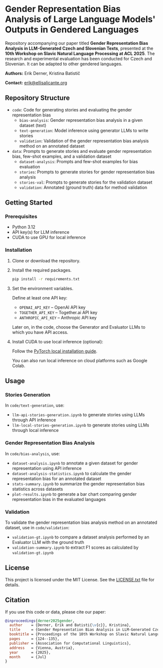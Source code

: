 # Gender Representation Bias Analysis of Large Language Models' Outputs in Gendered Languages

Repository accompanying our paper titled **Gender Representation Bias Analysis in LLM-Generated Czech and Slovenian Texts**, presented at the **10th Workshop on Slavic Natural Language Processing at ACL 2025**. The research and experimental evaluation has been conducted for Czech and Slovenian. It can be adapted to other gendered languages.

**Authors:** Erik Derner, Kristina Batistič

**Contact:** erik@ellisalicante.org

## Repository Structure

- `code`: Code for generating stories and evaluating the gender representation bias
  - `bias-analysis`: Gender representation bias analysis in a given dataset (text)
  - `text-generation`: Model inference using generator LLMs to write stories
  - `validation`: Validation of the gender representation bias analysis method on an annotated dataset
- `data`: Prompts to generate stories and evaluate gender representation bias, few-shot examples, and a validation dataset
  - `dataset-analysis`: Prompts and few-shot examples for bias evaluation
  - `stories`: Prompts to generate stories for gender representation bias analysis
  - `stories-val`: Prompts to generate stories for the validation dataset
  - `validation`: Annotated (ground truth) data for method validation

## Getting Started

### Prerequisites

- Python 3.12
- API key(s) for LLM inference
- CUDA to use GPU for local inference

### Installation

1. Clone or download the repository.

2. Install the required packages.
    ```bash
    pip install -r requirements.txt
    ```

3. Set the environment variables.

    Define at least one API key:
    - `OPENAI_API_KEY` – OpenAI API key
    - `TOGETHER_API_KEY` – Together.ai API key
    - `ANTHROPIC_API_KEY` – Anthropic API key

    Later on, in the code, choose the Generator and Evaluator LLMs to which you have API access.

4. Install CUDA to use local inference (optional):
   
   Follow the [PyTorch local installation guide](https://pytorch.org/get-started/locally/).

   You can also run local inference on cloud platforms such as Google Colab.

## Usage

### Stories Generation

In `code/text-generation`, use:
- `llm-api-stories-generation.ipynb` to generate stories using LLMs through API inference
- `llm-local-stories-generation.ipynb` to generate stories using LLMs through local inference

### Gender Representation Bias Analysis

In `code/bias-analysis`, use:
- `dataset-analysis.ipynb` to annotate a given dataset for gender representation using API inference
- `dataset-analysis-statistics.ipynb` to calculate the gender representation bias for an annotated dataset
- `stats-summary.ipynb` to summarize the gender representation bias statistics across datasets
- `plot-results.ipynb` to generate a bar chart comparing gender representation bias in the evaluated languages

### Validation

To validate the gender representation bias analysis method on an annotated dataset, use in `code/validation`:
-  `validation-gt.ipynb` to compare a dataset analysis performed by an Evaluator LLM with the ground truth
-  `validation-summary.ipynb` to extract F1 scores as calculated by `validation-gt.ipynb`

## License

This project is licensed under the MIT License. See the [LICENSE.txt](LICENSE.txt) file for details.

## Citation

If you use this code or data, please cite our paper:

```bibtex
@inproceedings{derner2025gender,
  author    = {Derner, Erik and Batisti{\v{c}}, Kristina},
  title     = {Gender Representation Bias Analysis in LLM-Generated Czech and Slovenian Texts},
  booktitle = {Proceedings of the 10th Workshop on Slavic Natural Language Processing (Slavic NLP 2025)},
  pages     = {124--135},
  publisher = {Association for Computational Linguistics},
  address   = {Vienna, Austria},
  year      = {2025},
  month     = {Jul}
}
```
